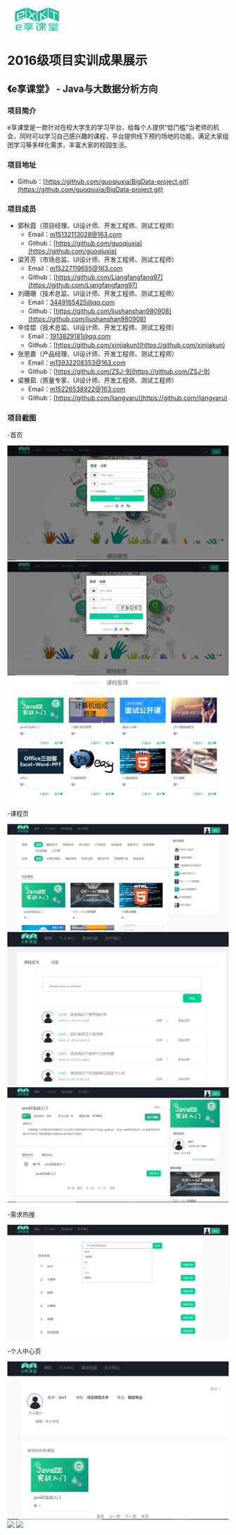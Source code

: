 <img src="./image/logo.png"/>

# 2016级项目实训成果展示 

## 《e享课堂》 - Java与大数据分析方向

### 项目简介

e享课堂是一款针对在校大学生的学习平台，给每个人提供“低门槛”当老师的机会，同时可以学习自己感兴趣的课程，平台提供线下预约场地的功能，满足大家组团学习等多样化需求，丰富大家的校园生活。

### 项目地址
- Github：[https://github.com/guoqiuxia/BigData-project.git](https://github.com/guoqiuxia/BigData-project.git)

### 项目成员

- 郭秋霞（项目经理、UI设计师、开发工程师、测试工程师）
  - Email：[m15132113028@163.com](mailto:m15132113028@163.com) 
  - Github：[https://github.com/guoqiuxia](https://github.com/guoqiuxia)
- 梁芳芳（市场总监、UI设计师、开发工程师、测试工程师）
  - Email：[m15227119655@163.com](mailto:m15227119655@163.com)
  - Github：[https://github.com/Liangfangfang97](https://github.com/Liangfangfang97)
- 刘珊珊（技术总监、UI设计师、开发工程师、测试工程师）
  - Email：[3449165425@qq.com](mailto:3449165425@qq.com)
  - Github：[https://github.com/liushanshan980908](https://github.com/liushanshan980908)
- 辛佳锟（技术总监、UI设计师、开发工程师、测试工程师）
  - Email：[1913829181@qq.com](mailto:1913829181@qq.com)
  - Github：[https://github.com/xinjiakun](https://github.com/xinjiakun)
- 张思嘉（产品经理、UI设计师、开发工程师、测试工程师）
  - Email：[m13932208353@163.com](mailto:2396515252@qq.com)
  - Github：[https://github.com/ZSJ-9](https://github.com/ZSJ-9)
- 梁雅茹（质量专家、UI设计师、开发工程师、测试工程师）
  - Email：[m15226538922@163.com](mailto:m15226538922@163.com)
  - Github：[https://github.com/liangyaru](https://github.com/liangyaru)

### 项目截图

-首页
<p>
<img src="./image/登录页面.png"/>
<img src="./image/注册页面.png"/>
<img src="./image/推荐模块.png"/>
</p>

-课程页
<p>
<img src="./image/全部课程页.png"/>
<img src="./image/课程评论页.png"/>
<img src="./image/课程详情页.png"/>
</p>

-需求热搜
<p>
<img src="./image/需求热搜页.png"/>
</p>

-个人中心页
<p>
<img src="./image/个人信息展示页.png"/>
<img src="./image/零钱明细页.png"/>
<img src="./image/视频上传页面.png"/>
</p>
